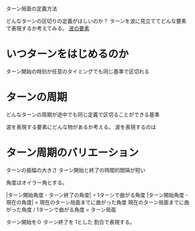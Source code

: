 ターン局面の定義方法

どんなターンの区切りの定義がほしいのか？
ターンを波に見立ててどんな要素で表現するか考えてみる。
[波の要素](https://www.try-it.jp/chapters-8414/sections-8415/lessons-8416/point-2/)

# いつターンをはじめるのか
ターン開始の時刻が任意のタイミングでも同じ基準で区切れる

# ターンの周期
どんなターンの周期が途中でも同じ定義で区切ることができる基準

波を表現する要素にどんな物があるか考える。
波を表現するのは

# ターン周期のバリエーション
ターンの振幅の大きさ
ターン開始と終了の時間的間隔が短い

角度はオイラー角とする。

|ターン開始角度 - ターン終了の角度| = 1ターンで曲がる角度
|ターン開始角度 - 現在の角度| = 現在のターン局面までに曲がった角度
 現在のターン局面までに曲がった角度 / 1ターンで曲がる角度  = ターン局面

ターン開始を０ ターン終了を 1とした 割合で表現する。

